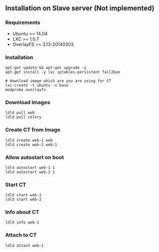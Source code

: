 ## Installation on Slave server (Not implemented)

### Requirements

* Ubuntu >= 14.04
* LXC >= 1.0.7
* OverlayFS >= 3.13-20140303


### Installation

	apt-get update && apt-get upgrade -y
	apt-get install -y lxc iptables-persistent fail2ban

	# download image which are you are using for CT
	lxc-create -t ubuntu -n base
	modprobe overlayfs


### Download Images

	ldld pull web
	ldld pull celery


### Create CT from Image

	ldld create web-1 web
	ldld create web-2 web:1


### Allow autostart on boot

	ldld autostart web-1 1
	ldld autostart web-2 1


### Start CT

	ldld start web-1
	ldld start web-2


### Info about CT

	ldld info web-1


### Attach to CT

	ldld attach web-1
